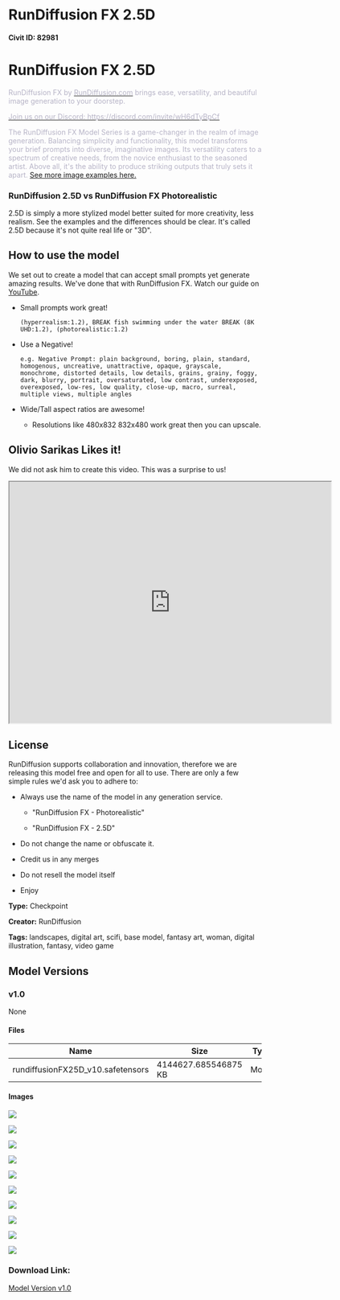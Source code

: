 # RunDiffusion FX 2.5D

#### Civit ID: 82981

<h1 id="heading-4">RunDiffusion FX 2.5D</h1><p><span style="color:rgb(183, 180, 199)">RunDiffusion FX by </span><a target="_blank" rel="ugc" href="https://rundiffusion.com"><span style="color:rgb(183, 180, 199)">RunDiffusion.com</span></a><span style="color:rgb(183, 180, 199)"> brings ease, versatility, and beautiful image generation to your doorstep.</span></p><p><a target="_blank" rel="ugc" href="https://discord.com/invite/wH6dTyBpCf"><span style="color:rgb(183, 180, 199)">Join us on our Discord: https://discord.com/invite/wH6dTyBpCf</span></a></p><p><span style="color:rgb(183, 180, 199)">The RunDiffusion FX Model Series is a game-changer in the realm of image generation. Balancing simplicity and functionality, this model transforms your brief prompts into diverse, imaginative images. Its versatility caters to a spectrum of creative needs, from the novice enthusiast to the seasoned artist. Above all, it's the ability to produce striking outputs that truly sets it apart. </span><a target="_blank" rel="ugc" href="https://rundiffusion.com/rundiffusion-fx">See more image examples here.</a></p><h3 id="heading-339">RunDiffusion 2.5D vs RunDiffusion FX Photorealistic</h3><p>2.5D is simply a more stylized model better suited for more creativity, less realism. See the examples and the differences should be clear. It's called 2.5D because it's not quite real life or "3D". </p><h2 id="heading-2180">How to use the model</h2><p>We set out to create a model that can accept small prompts yet generate amazing results. We've done that with RunDiffusion FX. Watch our guide on <a target="_blank" rel="ugc" href="https://youtube.com/@rundiffusion">YouTube</a>.</p><ul><li><p>Small prompts work great!</p><pre><code>(hyperrealism:1.2), BREAK fish swimming under the water BREAK (8K UHD:1.2), (photorealistic:1.2)</code></pre></li><li><p>Use a Negative!</p><pre><code>e.g. Negative Prompt: plain background, boring, plain, standard, homogenous, uncreative, unattractive, opaque, grayscale, monochrome, distorted details, low details, grains, grainy, foggy, dark, blurry, portrait, oversaturated, low contrast, underexposed, overexposed, low-res, low quality, close-up, macro, surreal, multiple views, multiple angles</code></pre></li><li><p>Wide/Tall aspect ratios are awesome!</p><ul><li><p>Resolutions like 480x832 832x480 work great then you can upscale.</p></li></ul></li></ul><p></p><h2 id="heading-2181">Olivio Sarikas Likes it!</h2><p>We did not ask him to create this video. This was a surprise to us!</p><div data-youtube-video><iframe width="640" height="480" allowfullscreen="true" autoplay="false" disablekbcontrols="false" enableiframeapi="false" endtime="0" ivloadpolicy="0" loop="false" modestbranding="false" origin playlist src="https://www.youtube.com/embed/ixdIG9glNd8" start="0"></iframe></div><p></p><h2 id="heading-2182">License</h2><p>RunDiffusion supports collaboration and innovation, therefore we are releasing this model free and open for all to use. There are only a few simple rules we'd ask you to adhere to:</p><ul><li><p>Always use the name of the model in any generation service.</p><ul><li><p>"RunDiffusion FX - Photorealistic"</p></li><li><p>"RunDiffusion FX - 2.5D"</p></li></ul></li><li><p>Do not change the name or obfuscate it.</p></li><li><p>Credit us in any merges</p></li><li><p>Do not resell the model itself</p></li><li><p>Enjoy</p></li></ul>

**Type:** Checkpoint

**Creator:** RunDiffusion

**Tags:** landscapes, digital art, scifi, base model, fantasy art, woman, digital illustration, fantasy, video game

## Model Versions

### v1.0

None

#### Files

| Name | Size | Type | Format | Download Url | AutoV1 | AutoV2 | SHA256 | CRC32 | BLAKE3 |
| --- | --- | --- | --- | --- | --- | --- | --- | --- | --- |
| rundiffusionFX25D_v10.safetensors | 4144627.685546875 KB | Model | SafeTensor | https://civitai.com/api/download/models/88167 | CD12B0EE | 073447953E | 073447953ECE862F41AFF35FF9806B4F017FB2B241AD020F8A46C2BC41F167F6 | A1289E8B | 220982913C574B8520B1621F09CF0D9E94AB8E0778DDFBE615273EB011DF4581 |

#### Images

<p><img src="https://image.civitai.com/xG1nkqKTMzGDvpLrqFT7WA/392df882-68f1-4185-8875-338e441e202c/width=450/1027082.jpeg" /></p>

<p><img src="https://image.civitai.com/xG1nkqKTMzGDvpLrqFT7WA/6f55ff91-6aa5-47de-8dfa-dc8a8111c447/width=450/1027081.jpeg" /></p>

<p><img src="https://image.civitai.com/xG1nkqKTMzGDvpLrqFT7WA/2faaee3a-a817-40ef-a255-ee2f62700ce1/width=450/1027101.jpeg" /></p>

<p><img src="https://image.civitai.com/xG1nkqKTMzGDvpLrqFT7WA/31a66b3f-77a2-4f86-bb6f-b39ef15d802a/width=450/1027099.jpeg" /></p>

<p><img src="https://image.civitai.com/xG1nkqKTMzGDvpLrqFT7WA/8f614e56-f341-4aad-912f-c3b4697964da/width=450/1027102.jpeg" /></p>

<p><img src="https://image.civitai.com/xG1nkqKTMzGDvpLrqFT7WA/fa7fe0ae-2e04-48fe-b939-45a1f734437b/width=450/1013376.jpeg" /></p>

<p><img src="https://image.civitai.com/xG1nkqKTMzGDvpLrqFT7WA/07645701-cf94-4ee7-a1c1-02313ef7e279/width=450/1013378.jpeg" /></p>

<p><img src="https://image.civitai.com/xG1nkqKTMzGDvpLrqFT7WA/416bd7d1-a240-4e39-affc-64776395095d/width=450/1013379.jpeg" /></p>

<p><img src="https://image.civitai.com/xG1nkqKTMzGDvpLrqFT7WA/ccfda483-fef5-4191-9df6-28d2a04180ef/width=450/1013385.jpeg" /></p>

<p><img src="https://image.civitai.com/xG1nkqKTMzGDvpLrqFT7WA/11683fac-216a-4a7d-8018-8bd39378be04/width=450/1013377.jpeg" /></p>

### Download Link:

[Model Version v1.0](https://civitai.com/api/download/models/88167)

